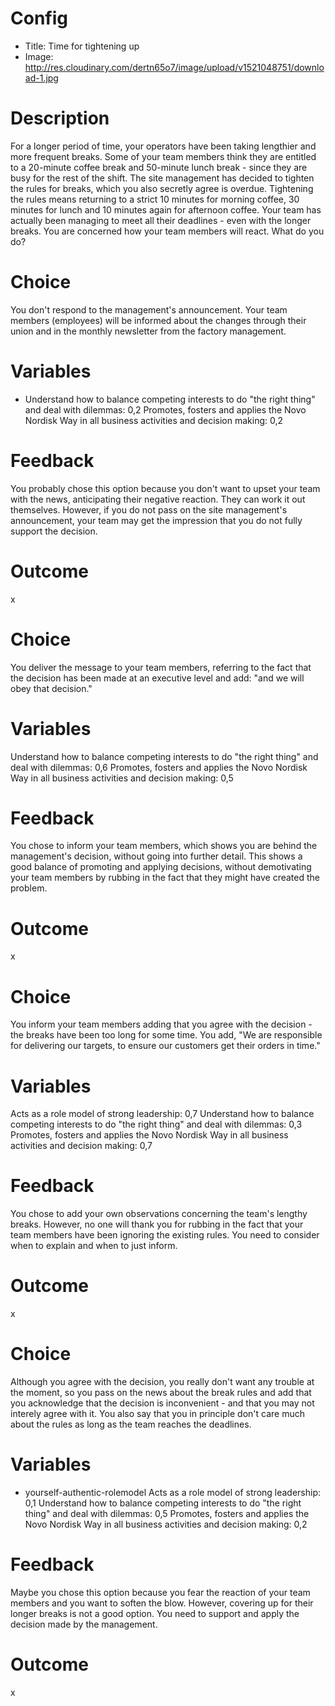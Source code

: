 # Config
 - Title: Time for tightening up
 - Image: http://res.cloudinary.com/dertn65o7/image/upload/v1521048751/download-1.jpg

# Description

For a longer period of time, your operators have been taking lengthier and more frequent breaks. Some of your team members think they are entitled to a 20-minute coffee break and 50-minute  lunch break - since they are busy for the rest of the shift. The site management has decided to tighten the rules for breaks, which you also secretly agree is overdue. Tightening the rules means returning to a strict 10 minutes for morning coffee, 30 minutes for lunch and 10 minutes again for afternoon coffee. Your team has actually been managing to meet all their deadlines - even with the longer breaks. You are concerned how your team members will react. What do you do?

# Choice
You don't respond to the management's announcement. Your team members (employees) will be informed about the changes through their union and in the monthly newsletter from the factory management.

# Variables
- Understand how to balance competing interests to do "the right thing" and deal with dilemmas: 0,2
Promotes, fosters and applies the Novo Nordisk Way in all business activities and decision making: 0,2 

# Feedback
You probably chose this option because you don't want to upset your team with the news, anticipating their negative reaction. They can work it out themselves. However, if you do not pass on the site management's announcement, your team may get the impression that you do not fully support the decision.

# Outcome
x

# Choice
You deliver the message to your team members, referring to the fact that the decision has been made at an executive level and add: "and we will obey that decision."

# Variables
Understand how to balance competing interests to do "the right thing" and deal with dilemmas: 0,6
Promotes, fosters and applies the Novo Nordisk Way in all business activities and decision making: 0,5

# Feedback
You chose to inform your team members, which shows you are behind the management's decision, without going into further detail. This shows a good balance of promoting and applying decisions, without demotivating your team members by rubbing in the fact that they might have created the problem.   

# Outcome
x

# Choice
You inform your team members adding that you agree with the decision - the breaks have been too long for some time. You add, "We are responsible for delivering our targets, to ensure our customers get their orders in time." 

# Variables
Acts as a role model of strong leadership: 0,7
Understand how to balance competing interests to do "the right thing" and deal with dilemmas: 0,3
Promotes, fosters and applies the Novo Nordisk Way in all business activities and decision making: 0,7

# Feedback
You chose to add your own observations concerning the team's lengthy breaks. However, no one will thank you for rubbing in the fact that your team members have been ignoring the existing rules. You need to consider when to explain and when to just inform.  

# Outcome
x

# Choice
Although you agree with the decision, you really don't want any trouble at the moment, so you pass on the news about the break rules and add that you acknowledge that the decision is inconvenient - and that you may not interely agree with it. You also say that you in principle don't care much about the rules as long as the team reaches the deadlines.

# Variables
- yourself-authentic-rolemodel    Acts as a role model of strong leadership: 0,1
Understand how to balance competing interests to do "the right thing" and deal with dilemmas: 0,5
Promotes, fosters and applies the Novo Nordisk Way in all business activities and decision making: 0,2

# Feedback
Maybe you chose this option because you fear the reaction of your team members and you want to soften the blow. However, covering up for their longer breaks is not a good option. You need to support and apply the decision made by the management. 

# Outcome
x

